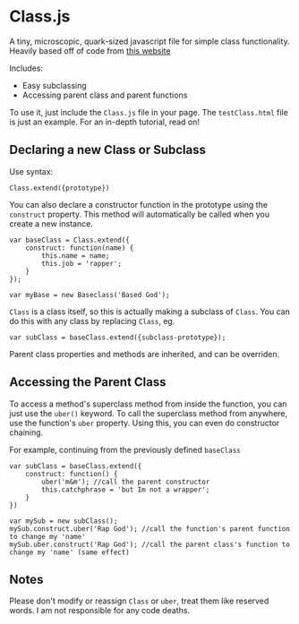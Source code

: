Class.js
========

A tiny, microscopic, quark-sized javascript file for simple class functionality. 
Heavily based off of code from [this website](http://joshgertzen.com/object-oriented-super-class-method-calling-with-javascript/)

Includes:
- Easy subclassing
- Accessing parent class and parent functions

To use it, just include the `Class.js` file in your page. The `testClass.html` file is just an example. For an in-depth tutorial, read on!

Declaring a new Class or Subclass
---------------------------------

Use syntax:

	Class.extend({prototype})

You can also declare a constructor function in the prototype using the `construct` property.
This method will automatically be called when you create a new instance.

	var baseClass = Class.extend({
		construct: function(name) {
			this.name = name;
			this.job = 'rapper';
		}
	});

	var myBase = new Baseclass('Based God');


`Class` is a class itself, so this is actually making a subclass of `Class`.
You can do this with any class by replacing `Class`, eg.

	var subClass = baseClass.extend({subclass-prototype});

Parent class properties and methods are inherited, and can be overriden.


Accessing the Parent Class
--------------------------

To access a method's superclass method from inside the function, you can just use the `uber()` keyword.
To call the superclass method from anywhere, use the function's `uber` property. Using this, you can even do constructor chaining.

For example, continuing from the previously defined `baseClass`

	var subClass = baseClass.extend({
		construct: function() {
			uber('m&m'); //call the parent constructor
			this.catchphrase = 'but Im not a wrapper';
		}
	})

	var mySub = new subClass();
	mySub.construct.uber('Rap God'); //call the function's parent function to change my 'name'
	mySub.uber.construct('Rap God'); //call the parent class's function to change my 'name' (same effect)


Notes
-----

Please don't modify or reassign `Class` or `uber`, treat them like reserved words.
I am not responsible for any code deaths.
